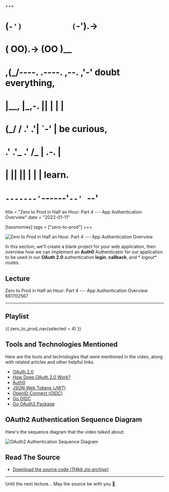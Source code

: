 +++
#   (`-')           (`-').->
#   ( OO).->        (OO )__
# ,(_/----. .----. ,--. ,'-' doubt everything,
# |__,    |\_,-.  ||  | |  |
#  (_/   /    .' .'|  `-'  | be curious,
#  .'  .'_  .'  /_ |  .-.  |
# |       ||      ||  | |  | learn.
# `-------'`------'`--' `--'

title = "Zero to Prod in Half an Hour: Part 4 --- App Authentication Overview"
date = "2022-01-11"

[taxonomies]
tags = ["zero-to-prod"]
+++

![Zero to Prod in Half an Hour: Part 4 --- App Authentication Overview](/images/size/w1200/2024/03/papers.png)

In this section, we'll create a blank project for your web application, then
overview how we can implement an **Auth0** Authenticator for our application to
be used in our **OAuth 2.0** authentication **login**, **callback**, and *
*logout** routes.

Lecture
-------

Zero to Prod in Half an Hour: Part 4 --- App Authentication Overview
661702567

--------

Playlist
--------

{{ zero_to_prod_nav(selected = 4) }}

Tools and Technologies Mentioned
--------------------------------

Here are the tools and technologies that were mentioned in the video, along with
related articles and other helpful links.

* [OAuth 2.0](https://oauth.net/2/)
* [How Does OAuth 2.0 Work?](https://www.digitalocean.com/community/tutorials/an-introduction-to-oauth-2)
* [Auth0](https://auth0.com/)
* [JSON Web Tokens (_JWT_)](https://jwt.io/)
* [OpenID Connect (_OIDC_)](https://openid.net/connect/)
* [Go OIDC](https://github.com/coreos/go-oidc)
* [Go OAuth2 Package](https://github.com/golang/oauth2)

OAuth2 Authentication Sequence Diagram
--------------------------------------

Here's the sequence diagram that the video talked about:

![OAuth2 Authentication Sequence Diagram](/images/2022/01/Screen-Shot-2022-01-10-at-5.00.04-PM.png)

Read The Source
---------------

* [Download the source code (_114kb zip
  archive_)](https://assets.zerotohero.dev/zero-to-prod-in-30/zero-to-prod-in-30.zip)

------------

Until the next lecture... May the source be with you 🦄.
